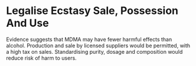 Legalise Ecstasy Sale, Possession And Use
=========================================

Evidence suggests that MDMA may have fewer harmful effects than alcohol. 
Production and sale by licensed suppliers would be permitted, with a 
high tax on  sales. Standardising purity, dosage and composition would 
reduce risk of harm to users. 

